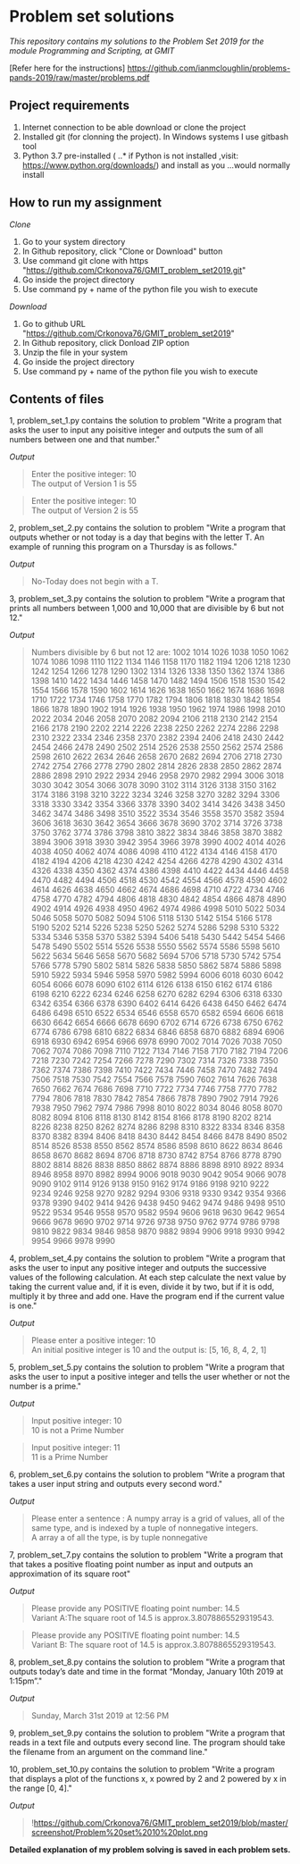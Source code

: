 # Problem set solutions

*This repository contains my solutions to the Problem Set 2019 for the module Programming and    Scripting, at GMIT*

[Refer here for the instructions] https://github.com/ianmcloughlin/problems-pands-2019/raw/master/problems.pdf

## Project requirements

1. Internet connection to be able download or clone the project
2. Installed git (for clonning the project). In Windows systems I use gitbash tool
3. Python 3.7 pre-installed (
..* if Python is not installed ,visit:  https://www.python.org/downloads/) and install as you ...would normally install


## How to run my assignment

*Clone*

1. Go to your system directory
2. In Github repository, click "Clone or Download" button
3. Use command git clone with https "https://github.com/Crkonova76/GMIT_problem_set2019.git"
4. Go inside the project directory
5. Use command py + name of the python file you wish to execute

*Download*

1. Go to github URL "https://github.com/Crkonova76/GMIT_problem_set2019"
2. In Github repository, click Donload ZIP option
3. Unzip the file in your system
4. Go inside the project directory
5. Use command py + name of the python file you wish to execute

## Contents of files

1, problem_set_1.py contains the solution to problem "Write a program that asks the user to input any poisitive integer and outputs the sum of all numbers between one and that number." 

*Output*

>Enter the positive integer: 10 \
>The output of Version 1 is 55

>Enter the positive integer: 10 \
>The output of Version 2 is 55

2, problem_set_2.py contains the solution to problem "Write a program that outputs whether or not today is a day that begins with the letter T. An example of running this program on a Thursday is as follows."

*Output*

>No-Today does not begin with a T.


3, problem_set_3.py contains the solution to problem "Write a program that prints all numbers between 1,000 and 10,000 that are divisible by 6 but not 12."

*Output*

>Numbers divisible by 6 but not 12 are:
>1002 1014 1026 1038 1050 1062 1074 1086 1098 1110 1122 1134 1146 1158 1170 1182 1194 1206 1218 
>1230 1242 1254 1266 1278 1290 1302 1314 1326 1338 1350 1362 1374 1386 1398 1410 1422 1434 1446 
>1458 1470 1482 1494 1506 1518 1530 1542 1554 1566 1578 1590 1602 1614 1626 1638 1650 1662 1674 
>1686 1698 1710 1722 1734 1746 1758 1770 1782 1794 1806 1818 1830 1842 1854 1866 1878 1890 1902 
>1914 1926 1938 1950 1962 1974 1986 1998 2010 2022 2034 2046 2058 2070 2082 2094 2106 2118 2130 
>2142 2154 2166 2178 2190 2202 2214 2226 2238 2250 2262 2274 2286 2298 2310 2322 2334 2346 2358 
>2370 2382 2394 2406 2418 2430 2442 2454 2466 2478 2490 2502 2514 2526 2538 2550 2562 2574 2586 
>2598 2610 2622 2634 2646 2658 2670 2682 2694 2706 2718 2730 2742 2754 2766 2778 2790 2802 2814 
>2826 2838 2850 2862 2874 2886 2898 2910 2922 2934 2946 2958 2970 2982 2994 3006 3018 3030 3042 
>3054 3066 3078 3090 3102 3114 3126 3138 3150 3162 3174 3186 3198 3210 3222 3234 3246 3258 3270 
>3282 3294 3306 3318 3330 3342 3354 3366 3378 3390 3402 3414 3426 3438 3450 3462 3474 3486 3498 
>3510 3522 3534 3546 3558 3570 3582 3594 3606 3618 3630 3642 3654 3666 3678 3690 3702 3714 3726 
>3738 3750 3762 3774 3786 3798 3810 3822 3834 3846 3858 3870 3882 3894 3906 3918 3930 3942 3954 
>3966 3978 3990 4002 4014 4026 4038 4050 4062 4074 4086 4098 4110 4122 4134 4146 4158 4170 4182 
>4194 4206 4218 4230 4242 4254 4266 4278 4290 4302 4314 4326 4338 4350 4362 4374 4386 4398 4410 
>4422 4434 4446 4458 4470 4482 4494 4506 4518 4530 4542 4554 4566 4578 4590 4602 4614 4626 4638 
>4650 4662 4674 4686 4698 4710 4722 4734 4746 4758 4770 4782 4794 4806 4818 4830 4842 4854 4866 
>4878 4890 4902 4914 4926 4938 4950 4962 4974 4986 4998 5010 5022 5034 5046 5058 5070 5082 5094 
>5106 5118 5130 5142 5154 5166 5178 5190 5202 5214 5226 5238 5250 5262 5274 5286 5298 5310 5322 
>5334 5346 5358 5370 5382 5394 5406 5418 5430 5442 5454 5466 5478 5490 5502 5514 5526 5538 5550 
>5562 5574 5586 5598 5610 5622 5634 5646 5658 5670 5682 5694 5706 5718 5730 5742 5754 5766 5778 
>5790 5802 5814 5826 5838 5850 5862 5874 5886 5898 5910 5922 5934 5946 5958 5970 5982 5994 6006 
>6018 6030 6042 6054 6066 6078 6090 6102 6114 6126 6138 6150 6162 6174 6186 6198 6210 6222 6234 
>6246 6258 6270 6282 6294 6306 6318 6330 6342 6354 6366 6378 6390 6402 6414 6426 6438 6450 6462 
>6474 6486 6498 6510 6522 6534 6546 6558 6570 6582 6594 6606 6618 6630 6642 6654 6666 6678 6690 
>6702 6714 6726 6738 6750 6762 6774 6786 6798 6810 6822 6834 6846 6858 6870 6882 6894 6906 6918 
>6930 6942 6954 6966 6978 6990 7002 7014 7026 7038 7050 7062 7074 7086 7098 7110 7122 7134 7146 
>7158 7170 7182 7194 7206 7218 7230 7242 7254 7266 7278 7290 7302 7314 7326 7338 7350 7362 7374 
>7386 7398 7410 7422 7434 7446 7458 7470 7482 7494 7506 7518 7530 7542 7554 7566 7578 7590 7602 
>7614 7626 7638 7650 7662 7674 7686 7698 7710 7722 7734 7746 7758 7770 7782 7794 7806 7818 7830 
>7842 7854 7866 7878 7890 7902 7914 7926 7938 7950 7962 7974 7986 7998 8010 8022 8034 8046 8058 
>8070 8082 8094 8106 8118 8130 8142 8154 8166 8178 8190 8202 8214 8226 8238 8250 8262 8274 8286 
>8298 8310 8322 8334 8346 8358 8370 8382 8394 8406 8418 8430 8442 8454 8466 8478 8490 8502 8514 
>8526 8538 8550 8562 8574 8586 8598 8610 8622 8634 8646 8658 8670 8682 8694 8706 8718 8730 8742 
>8754 8766 8778 8790 8802 8814 8826 8838 8850 8862 8874 8886 8898 8910 8922 8934 8946 8958 8970 
>8982 8994 9006 9018 9030 9042 9054 9066 9078 9090 9102 9114 9126 9138 9150 9162 9174 9186 9198 
>9210 9222 9234 9246 9258 9270 9282 9294 9306 9318 9330 9342 9354 9366 9378 9390 9402 9414 9426 
>9438 9450 9462 9474 9486 9498 9510 9522 9534 9546 9558 9570 9582 9594 9606 9618 9630 9642 9654 
>9666 9678 9690 9702 9714 9726 9738 9750 9762 9774 9786 9798 9810 9822 9834 9846 9858 9870 9882 
>9894 9906 9918 9930 9942 9954 9966 9978 9990 


4, problem_set_4.py contains the solution to problem "Write a program that asks the user to input any positive integer and outputs the successive values of the following calculation. At each step calculate the next value by taking the current value and, if it is even, divide it by two, but if it is odd, multiply it by three and add one. Have the program end if the current value is one."

*Output*

>Please enter a positive integer: 10 \
>An initial positive integer is 10 and the output is: [5, 16, 8, 4, 2, 1]

5, problem_set_5.py contains the solution to problem "Write a program that asks the user to input a positive integer and tells the user whether or not the number is a prime."

*Output*

>Input positive integer: 10 \
>10 is not a Prime Number

>Input positive integer: 11 \
>11  is a Prime Number

6, problem_set_6.py contains the solution to problem "Write a program that takes a user input string and outputs every second word."

*Output*

>Please enter a sentence :
 >A numpy array is a grid of values, all of the same type, and is indexed by a tuple of nonnegative integers. \
>A array a of all the type, is by tuple nonnegative 

7, problem_set_7.py contains the solution to problem "Write a program that that takes a positive floating point number as input and outputs an approximation of its square root"

*Output*

>Please provide any POSITIVE floating point number: 14.5 \
>Variant A:The square root of 14.5 is approx.3.8078865529319543.

>Please provide any POSITIVE floating point number: 14.5 \
>Variant B: The square root of 14.5 is approx.3.8078865529319543.

8, problem_set_8.py contains the solution to problem "Write a program that outputs today’s date and time in the format “Monday, January 10th 2019 at 1:15pm”."

*Output*

>Sunday, March 31st 2019 at 12:56 PM

9, problem_set_9.py contains the solution to problem "Write a program that reads in a text file and outputs every second line. The program should take the filename from an argument on the command line."

10, problem_set_10.py contains the solution to problem "Write a program that displays a plot of the functions x, x powred by 2 and 2 powered by x in the range [0, 4]."

*Output*

>!https://github.com/Crkonova76/GMIT_problem_set2019/blob/master/screenshot/Problem%20set%2010%20plot.png
 
**Detailed explanation of my problem solving is saved in each problem sets.**